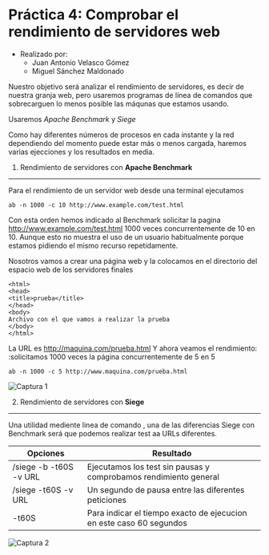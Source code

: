 **Práctica 4:** Comprobar el rendimiento de servidores web
==================

- Realizado por:
	+ Juan Antonio Velasco Gómez
	+ Miguel Sánchez Maldonado

    
    
Nuestro objetivo será analizar el rendimiento de servidores, es decir de nuestra granja web, pero usaremos
programas de línea de comandos que sobrecarguen lo menos posible las máqunas que estamos usando.

Usaremos *Apache Benchmark* y *Siege*

Como hay diferentes números de procesos en cada instante y la red dependiendo del momento puede estar más o menos 
cargada, haremos varias ejecciones y los resultados en media.
    
1. Rendimiento de servidores con **Apache Benchmark**
------------------

Para el rendimiento de un servidor web desde una terminal ejecutamos 

	ab -n 1000 -c 10 http://www.example.com/test.html
    
Con esta orden hemos indicado al Benchmark solicitar la pagina http://www.example.com/test.html 1000 veces concurrentemente de 10 en 10.
Aunque esto no muestra el uso de un usuario habitualmente porque estamos pidiendo el mismo recurso repetidamente.

Nosotros vamos a crear una página web y la colocamos en el directorio del espacio web de los servidores finales

	<html>
	<head>
	<title>prueba</title>
	</head>
	<body>
	Archivo con el que vamos a realizar la prueba
	</body>
	</html>
    
La URL es <http://maquina.com/prueba.html>
Y ahora veamos el rendimiento:
:solicitamos 1000 veces la página concurrentemente de 5 en 5
 
	ab -n 1000 -c 5 http://www.maquina.com/prueba.html
    
![Captura 1](images/)

2. Rendimiento de servidores con **Siege**
------------------

Una utilidad mediente linea de comando , una de las diferencias Siege con Benchmark será que podemos realizar test aa URLs diferentes. 


| Opciones | Resultado |
| ---------- | ---------- |
| /siege -b -t60S -v URL   | Ejecutamos los test sin pausas y comprobamos rendimiento general   |
| /siege -t60S -v URL   | Un segundo de pausa entre las diferentes peticiones   |
| -t60S   | Para indicar el tiempo exacto de ejecucion en este caso 60 segundos   |
     
![Captura 2](images/)


